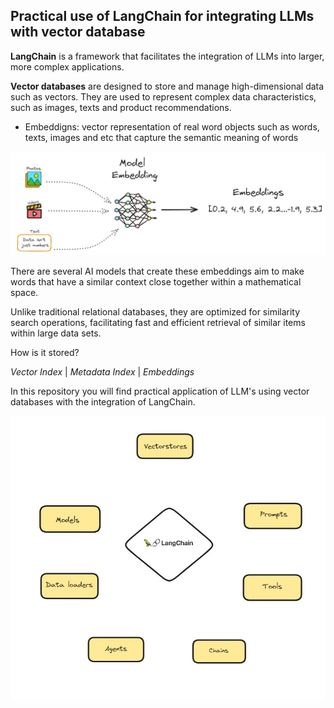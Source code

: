 ## Practical use of LangChain for integrating LLMs with vector database

**LangChain** is a framework that facilitates the integration of LLMs into larger, more complex applications.

**Vector databases** are designed to store and manage high-dimensional data such as vectors. They are used to represent complex data characteristics, such as images, texts and product recommendations. 

- Embeddigns: vector representation of real word objects such as words, texts, images and etc that capture the semantic meaning of words

![](Model.jpg)

There are several AI models that create these embeddings aim to make words that have a similar context close together within a mathematical space.

Unlike traditional relational databases, they are optimized for similarity search operations, facilitating fast and efficient retrieval of similar items within large data sets.

How is it stored?

*Vector Index* | *Metadata Index* | *Embeddings*

In this repository you will find practical application of LLM's using vector databases with the integration of LangChain.

![](LLMOps.jpg)